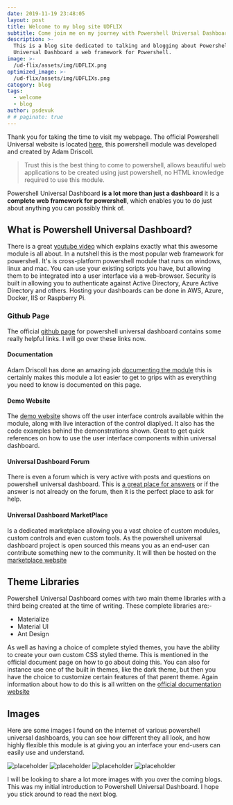 ```yaml
---
date: 2019-11-19 23:48:05
layout: post
title: Welcome to my blog site UDFLIX
subtitle: Come join me on my journey with Powershell Universal Dashboard.
description: >-
  This is a blog site dedicated to talking and blogging about Powershell
  Universal Dashboard a web framework for Powershell.
image: >-
  /ud-flix/assets/img/UDFLIX.png
optimized_image: >-
  /ud-flix/assets/img/UDFLIXs.png
category: blog
tags:
  - welcome
  - blog
author: psdevuk
# # paginate: true
---
```


Thank you for taking the time to visit my webpage. The official Powershell Universal website is located <a href="https://ironmansoftware.com/powershell-universal-dashboard/">here</a>, this powershell module was developed and created by Adam Driscoll.

> Trust this is the best thing to come to powershell, allows beautiful web applications to be created using just powershell, no HTML knowledge required to use this module.

Powershell Universal Dashboard **is a lot more than just a dashboard** it is a **complete web framework for powershell**, which enables you to do just about anything you can possibly think of.

## What is Powershell Universal Dashboard?

There is a great [youtube video](https://www.youtube.com/watch?v=_ckxYyDv4cg) which explains exactly what this awesome module is all about. In a nutshell this is the most popular web framework for powershell. It's is cross-platform powershell module that runs on windows, linux and mac. You can use your existing scripts you have, but allowing them to be integrated into a user interface via a web-browser. Security is built in allowing you to authenticate against Active Directory, Azure Active Directory and others. Hosting your dashboards can be done in AWS, Azure, Docker, IIS or Raspberry Pi.

### Github Page

The official [github page](https://universaldashboard.io/) for powershell universal dashboard contains some really helpful links. I will go over these links now.

#### Documentation

Adam Driscoll has done an amazing job [documenting the module](https://docs.universaldashboard.io/) this is certainly makes this module a lot easier to get to grips with as everything you need to know is documented on this page.

#### Demo Website

The [demo website](https://poshud.com/) shows off the user interface controls available within the module, along with live interaction of the control diaplyed. It also has the code examples behind the demonstrations shown. Great to get quick references on how to use the user interface components within universal dashboard.

#### Universal Dashboard Forum

There is even a forum which is very active with posts and questions on powershell universal dashboard. This is [a great place for answers](https://forums.universaldashboard.io/) or if the answer is not already on the forum, then it is the perfect place to ask for help.

#### Universal Dashboard MarketPlace

Is a dedicated marketplace allowing you a vast choice of custom modules, custom controls and even custom tools. As the powershell universal dashboard project is open sourced this means you as an end-user can contribute something new to the community. It will then be hosted on the [marketplace website](https://marketplace.universaldashboard.io/)

<!-- --page-break-- -->

## Theme Libraries

Powershell Universal Dashboard comes with two main theme libraries with a third being created at the time of writing. These complete libraries are:-

- Materialize
- Material UI
- Ant Design

As well as having a choice of complete styled themes, you have the ability to create your own custom CSS styled theme. This is mentioned in the official document page on how to go about doing this. You can also for instance use one of the built in themes, like the dark theme, but then you have the choice to customize certain features of that parent theme. Again information about how to do this is all written on the [official documentation website](https://docs.universaldashboard.io/)

## Images

Here are some images I found on the internet of various powershell universal dashboards, you can see how different they all look, and how highly flexible this module is at giving you an interface your end-users can easily use and understand.

![placeholder](https://encrypted-tbn0.gstatic.com/images?q=tbn%3AANd9GcT42JpinzmZ6kvy6RCysa0BiUW4SDSkL7XKd0d_e7x_RgMbouIZ "Login Page for dashboard")
![placeholder](https://www.rawworks.nl/wp-content/uploads/2019/04/Afbeelding1-11.png "Dashboard example image")
![placeholder](https://www.rawworks.nl/wp-content/uploads/2019/04/Afbeelding1-5-900x372.png "Dashboard example image")
![placeholder](https://user-images.githubusercontent.com/1256531/33502887-62c656f0-d6a7-11e7-82b7-1e8bc261dff2.png "Dashboard example image")

I will be looking to share a lot more images with you over the coming blogs. This was my initial introduction to Powershell Universal Dashboard. I hope you stick around to read the next blog.
